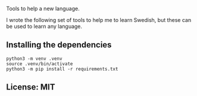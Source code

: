 Tools to help a new language.

I wrote the following set of tools to help me to learn Swedish, but these can be used to learn any language.

## Installing the dependencies

```
python3 -m venv .venv
source .venv/bin/activate
python3 -m pip install -r requirements.txt
```


## License: MIT



